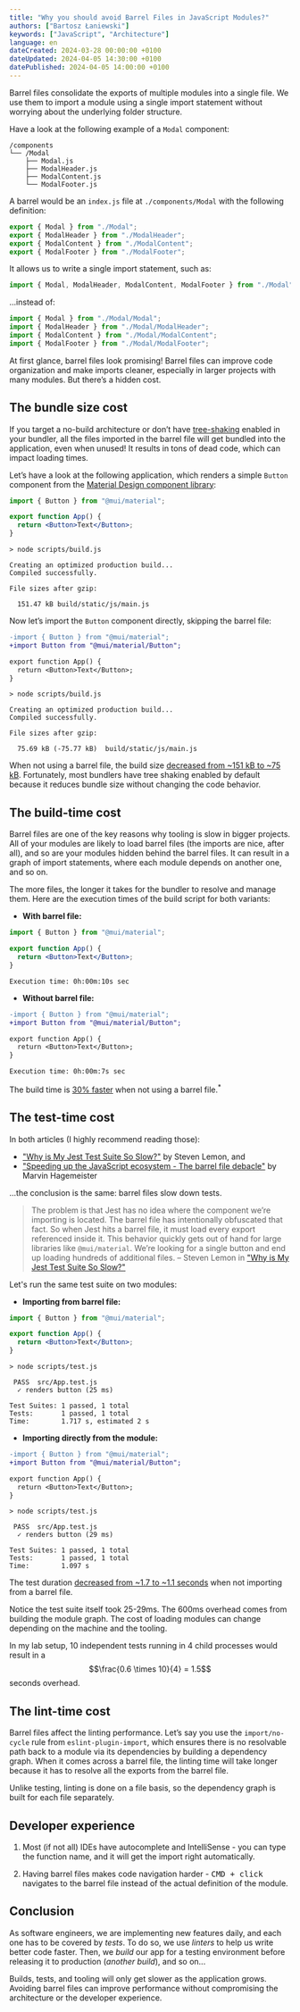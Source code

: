 ```yaml
---
title: "Why you should avoid Barrel Files in JavaScript Modules?"
authors: ["Bartosz Łaniewski"]
keywords: ["JavaScript", "Architecture"]
language: en
dateCreated: 2024-03-28 00:00:00 +0100
dateUpdated: 2024-04-05 14:30:00 +0100
datePublished: 2024-04-05 14:00:00 +0100
---
```


Barrel files consolidate the exports of multiple modules into a single file. We use them to import a module using a single import statement without worrying about the underlying folder structure.

Have a look at the following example of a `Modal` component:

```
/components
└── /Modal
    ├── Modal.js
    ├── ModalHeader.js
    ├── ModalContent.js
    └── ModalFooter.js
```

A barrel would be an `index.js` file at `./components/Modal` with the following definition:

```js
export { Modal } from "./Modal";
export { ModalHeader } from "./ModalHeader";
export { ModalContent } from "./ModalContent";
export { ModalFooter } from "./ModalFooter";
```

It allows us to write a single import statement, such as:

```js
import { Modal, ModalHeader, ModalContent, ModalFooter } from "./Modal";
```

…instead of:

```js
import { Modal } from "./Modal/Modal";
import { ModalHeader } from "./Modal/ModalHeader";
import { ModalContent } from "./Modal/ModalContent";
import { ModalFooter } from "./Modal/ModalFooter";
```

At first glance, barrel files look promising! Barrel files can improve code organization and make imports cleaner, especially in larger projects with many modules. But there’s a hidden cost.

## The bundle size cost

If you target a no-build architecture or don’t have [tree-shaking](/blog/2018-04-29-publishing-packages-to-npm/) enabled in your bundler, all the files imported in the barrel file will get bundled into the application, even when unused! It results in tons of dead code, which can impact loading times.

Let’s have a look at the following application, which renders a simple `Button` component from the [Material Design component library](https://mui.com/material-ui/):

```jsx
import { Button } from "@mui/material";

export function App() {
  return <Button>Text</Button>;
}
```

```
> node scripts/build.js

Creating an optimized production build...
Compiled successfully.

File sizes after gzip:

  151.47 kB build/static/js/main.js
```

Now let’s import the `Button` component directly, skipping the barrel file:

```diff
-import { Button } from "@mui/material";
+import Button from "@mui/material/Button";

export function App() {
  return <Button>Text</Button>;
}
```

```
> node scripts/build.js

Creating an optimized production build...
Compiled successfully.

File sizes after gzip:

  75.69 kB (-75.77 kB)  build/static/js/main.js
```

<Alert type="success">
  When not using a barrel file, the build size <u>decreased from ~151 kB to ~75 kB</u>.
</Alert>

<Alert type="info">
  Fortunately, most bundlers have tree shaking enabled by default because it reduces bundle size without changing the code behavior.
</Alert>

## The build-time cost

Barrel files are one of the key reasons why tooling is slow in bigger projects. All of your modules are likely to load barrel files (the imports are nice, after all), and so are your modules hidden behind the barrel files. It can result in a graph of import statements, where each module depends on another one, and so on.

The more files, the longer it takes for the bundler to resolve and manage them. Here are the execution times of the build script for both variants:

- **With barrel file:**

```jsx
import { Button } from "@mui/material";

export function App() {
  return <Button>Text</Button>;
}
```

```
Execution time: 0h:00m:10s sec
```

- **Without barrel file:**

```diff
-import { Button } from "@mui/material";
+import Button from "@mui/material/Button";

export function App() {
  return <Button>Text</Button>;
}
```

```
Execution time: 0h:00m:7s sec
```

<Alert type="success">
  The build time is <u>30% faster</u> when not using a barrel file.<sup title="In a real-world scenario, the build time will probably not decrease by that much.">*</sup>
</Alert>

## The test-time cost

In both articles (I highly recommend reading those):

- ["Why is My Jest Test Suite So Slow?"](https://dev.to/twynsicle/why-is-my-jest-test-suite-so-slow-1od) by Steven Lemon, and
- ["Speeding up the JavaScript ecosystem - The barrel file debacle"](https://marvinh.dev/blog/speeding-up-javascript-ecosystem-part-7/) by Marvin Hagemeister

...the conclusion is the same: barrel files slow down tests.

> The problem is that Jest has no idea where the component we’re importing is located. The barrel file has intentionally obfuscated that fact. So when Jest hits a barrel file, it must load every export referenced inside it. This behavior quickly gets out of hand for large libraries like `@mui/material`. We’re looking for a single button and end up loading hundreds of additional files. – Steven Lemon in ["Why is My Jest Test Suite So Slow?"](https://dev.to/twynsicle/why-is-my-jest-test-suite-so-slow-1od)

Let's run the same test suite on two modules:

- **Importing from barrel file:**

```jsx
import { Button } from "@mui/material";

export function App() {
  return <Button>Text</Button>;
}
```

```
> node scripts/test.js

 PASS  src/App.test.js
  ✓ renders button (25 ms)

Test Suites: 1 passed, 1 total
Tests:       1 passed, 1 total
Time:        1.717 s, estimated 2 s
```

- **Importing directly from the module:**

```diff
-import { Button } from "@mui/material";
+import Button from "@mui/material/Button";

export function App() {
  return <Button>Text</Button>;
}
```

```
> node scripts/test.js

 PASS  src/App.test.js
  ✓ renders button (29 ms)

Test Suites: 1 passed, 1 total
Tests:       1 passed, 1 total
Time:        1.097 s
```

<Alert type="success">
  The test duration <u>decreased from ~1.7 to ~1.1 seconds</u> when not importing from a barrel file.
</Alert>

Notice the test suite itself took 25-29ms. The 600ms overhead comes from building the module graph. The cost of loading modules can change depending on the machine and the tooling.

In my lab setup, 10 independent tests running in 4 child processes would result in a $$\frac{0.6 \times 10}{4} = 1.5$$ seconds overhead.

## The lint-time cost

Barrel files affect the linting performance. Let’s say you use the `import/no-cycle` rule from `eslint-plugin-import`, which ensures there is no resolvable path back to a module via its dependencies by building a dependency graph. When it comes across a barrel file, the linting time will take longer because it has to resolve all the exports from the barrel file.

<Alert type="info">
  Unlike testing, linting is done on a file basis, so the dependency graph is built for each file separately.
</Alert>

## Developer experience

1. Most (if not all) IDEs have autocomplete and IntelliSense - you can type the function name, and it will get the import right automatically.

2. Having barrel files makes code navigation harder - <kbd>CMD + click</kbd> navigates to the barrel file instead of the actual definition of the module.

<Newsletter />

## Conclusion

As software engineers, we are implementing new features daily, and each one has to be covered by _tests_. To do so, we use _linters_ to help us write better code faster. Then, we _build_ our app for a testing environment before releasing it to production (_another build_), and so on...

Builds, tests, and tooling will only get slower as the application grows. Avoiding barrel files can improve performance without compromising the architecture or the developer experience.
